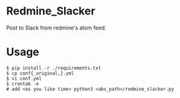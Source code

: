 # Redmine_Slacker
Post to Slack from redmine's atom feed.


# Usage

```
$ pip install -r ./requirements.txt
$ cp conf{_original,}.yml
$ vi conf.yml
$ crontab -e
# add <as you like time> python3 <abs_path>/redmine_slacker.py
```

